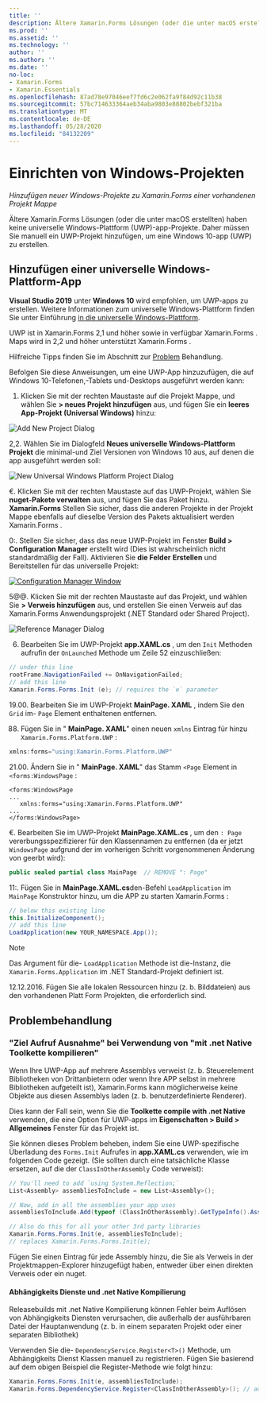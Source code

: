 ```yaml
---
title: ''
description: Ältere Xamarin.Forms Lösungen (oder die unter macOS erstellten) haben keine universelle Windows-Plattform Projekte. Daher wird in diesem Artikel erläutert, wie einer vorhandenen Projekt Mappe ein neues UWP-Projekt hinzugefügt wird Xamarin.Forms .
ms.prod: ''
ms.assetid: ''
ms.technology: ''
author: ''
ms.author: ''
ms.date: ''
no-loc:
- Xamarin.Forms
- Xamarin.Essentials
ms.openlocfilehash: 87ad78e97046eef7fd6c2e062fa9f84d92c11b38
ms.sourcegitcommit: 57bc714633364aeb34aba9803e88802bebf321ba
ms.translationtype: MT
ms.contentlocale: de-DE
ms.lasthandoff: 05/28/2020
ms.locfileid: "84132209"
---
```

# <a name="setup-windows-projects"></a>Einrichten von Windows-Projekten

_Hinzufügen neuer Windows-Projekte zu Xamarin.Forms einer vorhandenen Projekt Mappe_

Ältere Xamarin.Forms Lösungen (oder die unter macOS erstellten) haben keine universelle Windows-Plattform (UWP)-app-Projekte. Daher müssen Sie manuell ein UWP-Projekt hinzufügen, um eine Windows 10-app (UWP) zu erstellen.

## <a name="add-a-universal-windows-platform-app"></a>Hinzufügen einer universelle Windows-Plattform-App

**Visual Studio 2019** unter **Windows 10** wird empfohlen, um UWP-apps zu erstellen. Weitere Informationen zum universelle Windows-Plattform finden Sie unter Einführung [in die universelle Windows-Plattform](/windows/uwp/get-started/universal-application-platform-guide/).

UWP ist in Xamarin.Forms 2,1 und höher sowie in verfügbar Xamarin.Forms . Maps wird in 2,2 und höher unterstützt Xamarin.Forms .

Hilfreiche Tipps finden Sie im Abschnitt zur <a href="#troubleshooting">Problem</a> Behandlung.

Befolgen Sie diese Anweisungen, um eine UWP-App hinzuzufügen, die auf Windows 10-Telefonen,-Tablets und-Desktops ausgeführt werden kann:

 1. Klicken Sie mit der rechten Maustaste auf die Projekt Mappe, und wählen Sie **> neues Projekt hinzufügen** aus, und fügen Sie ein **leeres App-Projekt (Universal Windows)** hinzu:

  ![](universal-images/add-wu.png "Add New Project Dialog")

 2,2. Wählen Sie im Dialogfeld **Neues universelle Windows-Plattform Projekt** die minimal-und Ziel Versionen von Windows 10 aus, auf denen die app ausgeführt werden soll:

  ![](universal-images/target-version.png "New Universal Windows Platform Project Dialog")

 €. Klicken Sie mit der rechten Maustaste auf das UWP-Projekt, wählen Sie **nuget-Pakete verwalten** aus, und fügen Sie das Paket hinzu. **Xamarin.Forms** Stellen Sie sicher, dass die anderen Projekte in der Projekt Mappe ebenfalls auf dieselbe Version des Pakets aktualisiert werden Xamarin.Forms .

 0:. Stellen Sie sicher, dass das neue UWP-Projekt im Fenster **Build > Configuration Manager** erstellt wird (Dies ist wahrscheinlich nicht standardmäßig der Fall). Aktivieren Sie **die Felder** **Erstellen** und Bereitstellen für das universelle Projekt:

  [![](universal-images/configuration-sml.png "Configuration Manager Window")](universal-images/configuration.png#lightbox "Configuration Manager Window")

 5@@. Klicken Sie mit der rechten Maustaste auf das Projekt, und wählen Sie **> Verweis hinzufügen** aus, und erstellen Sie einen Verweis auf das Xamarin.Forms Anwendungsprojekt (.NET Standard oder Shared Project).

  ![](universal-images/addref-sml.png "Reference Manager Dialog")

 6. Bearbeiten Sie im UWP-Projekt **app.XAML.cs** , um den `Init` Methoden aufrufin der `OnLaunched` Methode um Zeile 52 einzuschließen:

```csharp
// under this line
rootFrame.NavigationFailed += OnNavigationFailed;
// add this line
Xamarin.Forms.Forms.Init (e); // requires the `e` parameter
```

 19.00. Bearbeiten Sie im UWP-Projekt **MainPage. XAML** , indem Sie den `Grid` im- `Page` Element enthaltenen entfernen.

 88. Fügen Sie in " **MainPage. XAML**" einen neuen `xmlns` Eintrag für hinzu `Xamarin.Forms.Platform.UWP` :

```csharp
xmlns:forms="using:Xamarin.Forms.Platform.UWP"
```

 21.00. Ändern Sie in " **MainPage. XAML**" das Stamm `<Page` Element in `<forms:WindowsPage` :

```xaml
<forms:WindowsPage
...
   xmlns:forms="using:Xamarin.Forms.Platform.UWP"
...
</forms:WindowsPage>
```

 €. Bearbeiten Sie im UWP-Projekt **MainPage.XAML.cs** , um den `: Page` vererbungsspezifizierer für den Klassennamen zu entfernen (da er jetzt `WindowsPage` aufgrund der im vorherigen Schritt vorgenommenen Änderung von geerbt wird):

```csharp
public sealed partial class MainPage  // REMOVE ": Page"
```

 11:. Fügen Sie in **MainPage.XAML.cs**den-Befehl `LoadApplication` im `MainPage` Konstruktor hinzu, um die APP zu starten Xamarin.Forms :

```csharp
// below this existing line
this.InitializeComponent();
// add this line
LoadApplication(new YOUR_NAMESPACE.App());
```

> [!NOTE]
> Das Argument für die- `LoadApplication` Methode ist die-Instanz, die `Xamarin.Forms.Application` im .NET Standard-Projekt definiert ist.

<!--
11 . Double-click **Package.appxmanifest** to set these capabilities
  that are often required:

  Capabilities set:

  * Internet (Client)
  * Location
-->

12.12.2016. Fügen Sie alle lokalen Ressourcen hinzu (z. b. Bilddateien) aus den vorhandenen Platt Form Projekten, die erforderlich sind.

## <a name="troubleshooting"></a>Problembehandlung

<a name="target-invocation-exception" />

### <a name="target-invocation-exception-when-using-compile-with-net-native-tool-chain"></a>"Ziel Aufruf Ausnahme" bei Verwendung von "mit .net Native Toolkette kompilieren"

Wenn Ihre UWP-App auf mehrere Assemblys verweist (z. b. Steuerelement Bibliotheken von Drittanbietern oder wenn Ihre APP selbst in mehrere Bibliotheken aufgeteilt ist), Xamarin.Forms kann möglicherweise keine Objekte aus diesen Assemblys laden (z. b. benutzerdefinierte Renderer).

Dies kann der Fall sein, wenn Sie die **Toolkette compile with .net Native** verwenden, die eine Option für UWP-apps im **Eigenschaften > Build > Allgemeines** Fenster für das Projekt ist.

Sie können dieses Problem beheben, indem Sie eine UWP-spezifische Überladung des `Forms.Init` Aufrufes in **app.XAML.cs** verwenden, wie im folgenden Code gezeigt. (Sie sollten durch eine tatsächliche Klasse ersetzen, auf die der `ClassInOtherAssembly` Code verweist):

```csharp
// You'll need to add `using System.Reflection;`
List<Assembly> assembliesToInclude = new List<Assembly>();

// Now, add in all the assemblies your app uses
assembliesToInclude.Add(typeof (ClassInOtherAssembly).GetTypeInfo().Assembly);

// Also do this for all your other 3rd party libraries
Xamarin.Forms.Forms.Init(e, assembliesToInclude);
// replaces Xamarin.Forms.Forms.Init(e);
```

Fügen Sie einen Eintrag für jede Assembly hinzu, die Sie als Verweis in der Projektmappen-Explorer hinzugefügt haben, entweder über einen direkten Verweis oder ein nuget.

#### <a name="dependency-services-and-net-native-compilation"></a>Abhängigkeits Dienste und .net Native Kompilierung

Releasebuilds mit .net Native Kompilierung können Fehler beim Auflösen von Abhängigkeits Diensten verursachen, die außerhalb der ausführbaren Datei der Hauptanwendung (z. b. in einem separaten Projekt oder einer separaten Bibliothek)

Verwenden Sie die- `DependencyService.Register<T>()` Methode, um Abhängigkeits Dienst Klassen manuell zu registrieren. Fügen Sie basierend auf dem obigen Beispiel die Register-Methode wie folgt hinzu:

```csharp
Xamarin.Forms.Forms.Init(e, assembliesToInclude);
Xamarin.Forms.DependencyService.Register<ClassInOtherAssembly>(); // add this
```
